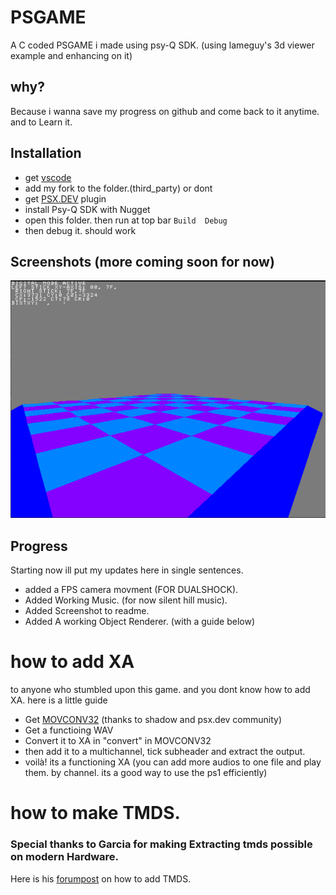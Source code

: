 
# PSGAME

A C coded PSGAME i made using psy-Q SDK. (using lameguy's 3d viewer example and enhancing on it)

## why?

Because i wanna save my progress on github and come back to it anytime. and to Learn it.


## Installation

- get [vscode](https://code.visualstudio.com/download)
- add my fork to the folder.(third_party) or dont
- get [PSX.DEV](https://marketplace.visualstudio.com/items?itemName=Grumpycoders.psx-dev) plugin
- install Psy-Q SDK with Nugget
- open this folder. then run at top bar ```Build  Debug``` 
- then debug it. should work

## Screenshots (more coming soon for now)
![Game screenshot](https://github.com/Ay91169/PSGame/blob/main/Ssgame.png)



## Progress

Starting now ill put my updates here in single sentences. 

- added a FPS camera movment (FOR DUALSHOCK).
- Added Working Music. (for now silent hill music).
- Added Screenshot to readme.
- Added A working Object Renderer. (with a guide below)

# how to add XA
to anyone who stumbled upon this game. and you dont know how to add XA. here is a little guide

- Get [MOVCONV32](https://www.psxdev.net/forum/viewtopic.php?t=957) (thanks to shadow and psx.dev community)
- Get a functioing WAV
- Convert it to XA in "convert" in MOVCONV32
- then add it to a multichannel, tick subheader and extract the output.
- voilà! its a functioning XA (you can add more audios to one file and play them. by channel. its a good way to use the ps1 efficiently)

# how to make TMDS.
### Special thanks to Garcia for making Extracting tmds possible on modern Hardware.
Here is his [forumpost](https://united3dartists.com/forum/viewtopic.php?p=66762#p66762) on how to add TMDS.
